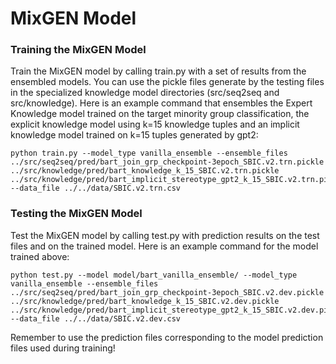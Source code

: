# MixGEN Model

### Training the MixGEN Model
Train the MixGEN model by calling train.py with a set of results from the ensembled models. You can use the pickle files generate by the testing files 
in the specialized knowledge model directories (src/seq2seq and src/knowledge). Here is an example command that ensembles the Expert Knowledge model 
trained on the target minority group classification, the explicit knowledge model using k=15 knowledge tuples and an implicit knowledge model trained on 
k=15 tuples generated by gpt2:

```
python train.py --model_type vanilla_ensemble --ensemble_files ../src/seq2seq/pred/bart_join_grp_checkpoint-3epoch_SBIC.v2.trn.pickle ../src/knowledge/pred/bart_knowledge_k_15_SBIC.v2.trn.pickle ../src/knowledge/pred/bart_implicit_stereotype_gpt2_k_15_SBIC.v2.trn.pickle --data_file ../../data/SBIC.v2.trn.csv
```

### Testing the MixGEN Model
Test the MixGEN model by calling test.py with prediction results on the test files and on the trained model. Here is an example command for the model 
trained above:

```
python test.py --model model/bart_vanilla_ensemble/ --model_type vanilla_ensemble --ensemble_files ../src/seq2seq/pred/bart_join_grp_checkpoint-3epoch_SBIC.v2.dev.pickle ../src/knowledge/pred/bart_knowledge_k_15_SBIC.v2.dev.pickle ../src/knowledge/pred/bart_implicit_stereotype_gpt2_k_15_SBIC.v2.dev.pickle --data_file ../../data/SBIC.v2.dev.csv
```

Remember to use the prediction files corresponding to the model prediction files used during training!
